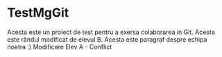 # TestMgGit
Acesta este un proiect de test pentru a exersa colaborarea in Git.
Acesta este rândul modificat de elevul B.
Acesta este paragraf despre echipa noatra :)
Modificare Elev A - Conflict